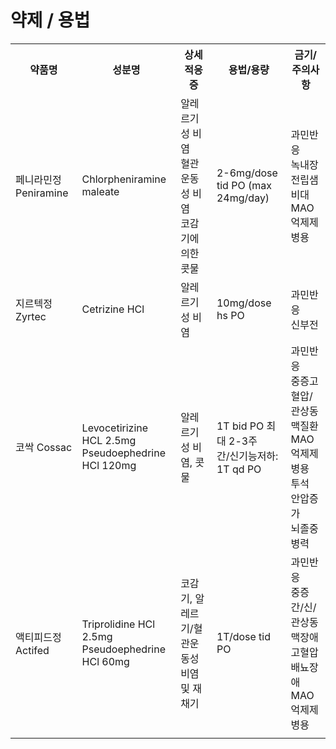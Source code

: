 <!-- TITLE: 콧물 -->
<!-- SUBTITLE: A quick summary of 콧물 -->

# 약제 / 용법
<table>
  <tr>
    <th>약품명</th>
    <th>성분명</th>
		<th>상세적응증</th>
    <th>용법/용량</th>
    <th>금기/주의사항</th>
  </tr>
	<tr>
    <td>페니라민정 Peniramine</td>
		<td>Chlorpheniramine maleate</td>
		<td>알레르기성 비염<br />혈관운동성 비염<br />코감기에 의한 콧물</td>
		<td>2-6mg/dose tid PO (max 24mg/day)</td>
		<td>과민반응<br />녹내장<br />전립샘비대<br />MAO억제제 병용</td>
  </tr>
	<tr>
    <td>지르텍정 Zyrtec</td>
		<td>Cetrizine HCl</td>
		<td>알레르기성 비염</td>
		<td>10mg/dose hs PO</td>
		<td>과민반응<br />신부전</td>
  </tr>
	<tr>
    <td>코싹 Cossac</td>
		<td>Levocetirizine HCL 2.5mg<br />Pseudoephedrine HCl 120mg</td>
		<td>알레르기성 비염, 콧물</td>
		<td>1T bid PO 최대 2-3주<br />간/신기능저하: 1T qd PO</td>
		<td>과민반응<br />중증고혈압/관상동맥질환<br />MAO억제제 병용<br />투석<br />안압증가<br />뇌졸중 병력</td>
  </tr>
	<tr>
    <td>액티피드정 Actifed</td>
		<td>Triprolidine HCl 2.5mg<br />Pseudoephedrine HCl 60mg</td>
		<td>코감기, 알레르기/혈관운동성 비염 및 재채기</td>
		<td>1T/dose tid PO</td>
		<td>과민반응<br />중증 간/신/관상동맥장애<br />고혈압<br />배뇨장애<br />MAO억제제 병용</td>
  </tr>
	<tr>
    <td></td>
		<td></td>
		<td></td>
		<td></td>
		<td></td>
  </tr>
</table>
